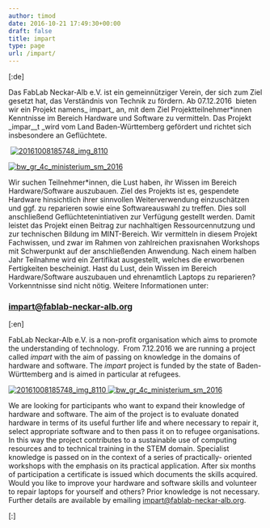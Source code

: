 ```yaml
---
author: timod
date: 2016-10-21 17:49:30+00:00
draft: false
title: impart
type: page
url: /impart/
---
```


[:de]

Das FabLab Neckar-Alb e.V. ist ein gemeinnütziger Verein, der sich zum Ziel gesetzt hat, das Verständnis von Technik zu fördern. Ab 07.12.2016  bieten wir ein Projekt namens_ impart_ an, mit dem Ziel Projektteilnehmer*innen Kenntnisse im Bereich Hardware und Software zu vermitteln. Das Projekt _impar__t _wird vom Land Baden-Württemberg gefördert und richtet sich insbesondere an Geflüchtete. 




 [![20161008185748_img_8110](https://www.fablab-neckar-alb.org/wp-content/uploads/2016/10/20161008185748_IMG_8110-300x200.jpg)
](https://www.fablab-neckar-alb.org/wp-content/uploads/2016/10/20161008185748_IMG_8110.jpg)




[![bw_gr_4c_ministerium_sm_2016](https://www.fablab-neckar-alb.org/wp-content/uploads/2016/10/BW_GR_4C_Ministerium_SM_2016-300x126.png)
](https://www.fablab-neckar-alb.org/wp-content/uploads/2016/10/BW_GR_4C_Ministerium_SM_2016.png)




Wir suchen Teilnehmer*innen, die Lust haben, ihr Wissen im Bereich Hardware/Software auszubauen. Ziel des Projekts ist es, gespendete Hardware hinsichtlich ihrer sinnvollen Weiterverwendung einzuschätzen und ggf. zu reparieren sowie eine Softwareauswahl zu treffen. Dies soll anschließend Geflüchtetenintiativen zur Verfügung gestellt werden. Damit leistet das Projekt einen Beitrag zur nachhaltigen Ressourcennutzung und zur technischen Bildung im MINT-Bereich. Wir vermitteln in diesem Projekt Fachwissen, und zwar im Rahmen von zahlreichen praxisnahen Workshops mit Schwerpunkt auf der anschließenden Anwendung. Nach einem halben Jahr Teilnahme wird ein Zertifikat ausgestellt, welches die erworbenen Fertigkeiten bescheinigt. Hast du Lust, dein Wissen im Bereich Hardware/Software auszubauen und ehrenamtlich Laptops zu reparieren? Vorkenntnisse sind nicht nötig. Weitere Informationen unter: 




### **impart@fablab-neckar-alb.org**


[:en]

FabLab Neckar-Alb e.V. is a non-profit organisation which aims to promote the understanding of technology.  From 7.12.2016 we are running a project called _impart_ with the aim of passing on knowledge in the domains of hardware and software. The _impart_ project is funded by the state of Baden-Württemberg and is aimed in particular at refugees.







[![20161008185748_img_8110](https://www.fablab-neckar-alb.org/wp-content/uploads/2016/10/20161008185748_IMG_8110-300x200.jpg)
](https://www.fablab-neckar-alb.org/wp-content/uploads/2016/10/20161008185748_IMG_8110.jpg)[![bw_gr_4c_ministerium_sm_2016](https://www.fablab-neckar-alb.org/wp-content/uploads/2016/10/BW_GR_4C_Ministerium_SM_2016-300x126.png)
](https://www.fablab-neckar-alb.org/wp-content/uploads/2016/10/BW_GR_4C_Ministerium_SM_2016.png)






We are looking for participants who want to expand their knowledge of hardware and software. The aim of the project is to evaluate donated hardware in terms of its useful further life and where necessary to repair it, select appropriate software and to then pass it on to refugee organisations. In this way the project contributes to a sustainable use of computing resources and to technical training in the STEM domain. Specialist knowledge is passed on in the context of a series of practically- oriented workshops with the emphasis on its practical application. After six months of participation a certificate is issued which documents the skills acquired. Would you like to improve your hardware and software skills and volunteer to repair laptops for yourself and others? Prior knowledge is not necessary. Further details are available by emailing impart@fablab-neckar-alb.org.







[:]
